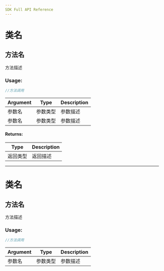 ```yaml
---
SDK Full API Reference
---
```


# 类名

## 方法名

方法描述

### Usage:

 ```objective-c
 //方法调用
 ```

| Argument | Type | Description |
| ------------- | ------------- | ----- |
| 参数名 | 参数类型 | 参数描述 |
| 参数名 | 参数类型 | 参数描述 |

#### Returns:

| Type | Description |
| ----- | ------------- |
| 返回类型 | 返回描述 |

---

# 类名

## 方法名

方法描述

### Usage:

 ```objective-c
 //方法调用
 ```

| Argument | Type | Description |
| ------------- | ------------- | ----- |
| 参数名 | 参数类型 | 参数描述 |
